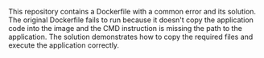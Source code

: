 This repository contains a Dockerfile with a common error and its solution. The original Dockerfile fails to run because it doesn't copy the application code into the image and the CMD instruction is missing the path to the application. The solution demonstrates how to copy the required files and execute the application correctly.
